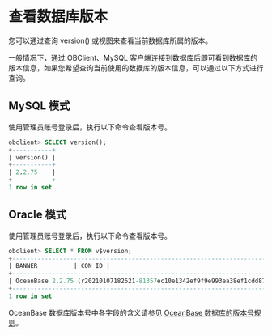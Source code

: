 查看数据库版本 
============================

您可以通过查询 version() 或视图来查看当前数据库所属的版本。

一般情况下，通过 OBClient、MySQL 客户端连接到数据库后即可看到数据库的版本信息，如果您希望查询当前使用的数据库的版本信息，可以通过以下方式进行查询。

MySQL 模式 
-----------------------------

使用管理员账号登录后，执行以下命令查看版本号。

```sql
obclient> SELECT version();
+-----------+
| version() |
+-----------+
| 2.2.75    |
+-----------+
1 row in set
```



Oracle 模式 
------------------------------

使用管理员账号登录后，执行以下命令查看版本号。

```sql
obclient> SELECT * FROM v$version;
+----------------------------------------------------------------------------------------------------------+--------+
| BANNER          | CON_ID |
+----------------------------------------------------------------------------------------------------------+--------+
| OceanBase 2.2.75 (r20210107182621-81357ec10e1342ef9f9e993ea38ef1cdd8778cf6) (Built Jan  7 2021 18:54:53) |      0 |
+----------------------------------------------------------------------------------------------------------+--------+
1 row in set
```



OceanBase 数据库版本号中各字段的含义请参见 [OceanBase 数据库的版本号规则](../4.view-your-database-version/1.oceanbase-database-version-numbers.md)。
